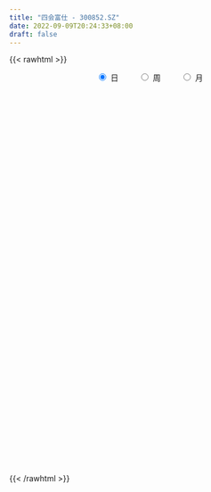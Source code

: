 ```yaml
---
title: "四会富仕 - 300852.SZ"
date: 2022-09-09T20:24:33+08:00
draft: false
---
```

{{< rawhtml >}}
    <div style="text-align: center">
        <label style="padding: 1rem;"><input style="margin-right: .5rem" type="radio" name="period" value="D" checked onclick="period_change(this)">日</label>
        <label style="padding: 1rem;"><input style="margin-right: .5rem" type="radio" name="period" value="W" onclick="period_change(this)">周</label>
        <label style="padding: 1rem;"><input style="margin-right: .5rem" type="radio" name="period" value="M" onclick="period_change(this)">月</label>
    </div>
    <div id="chart" style="height: 700px;"></div> 
    <script type="text/javascript">
        const D_v = [23196.75,21307.33,30309.33,31272.7,27308.11,18027.37,19716.54,17174.54,19604.07,13293.07,11268.82,14116.61,14416.35,18389.23,11639.07,10099.73,8887.35,11268.88,18676.49,19466.34,11861.04,9496.49,8985.0,8361.0,12758.0,15278.0,15364.0,9368.0,7122.0,11209.1,14531.7,11488.05,14005.1,15232.0,9912.0,20208.0,29357.66,18489.45,10602.7,11892.96,10563.0,10026.0,9499.7,8862.19,11853.04,9545.0,11610.0,12053.68,16930.1,43625.36,38346.34,25016.0,31789.1,18377.05,16859.19,15357.0,21530.06,13580.0,9350.04,7605.0,10079.0,40830.06,27468.62,14517.06,13416.21,10919.7,10352.0,11720.7,18619.55,18922.36,14679.0,7578.0,8894.7,5458.7,6398.7,9385.17,7380.0,5816.17,6309.61,5619.0,6603.0,8741.0,6913.0,7937.0,4855.0,8158.0,6834.0,5092.0,5027.0,7155.0,6906.0,6911.0,11581.0,6305.0,4906.0,4521.31,8983.62,8630.14,9395.37,6272.0,7156.31,6767.0,4965.0,6498.0,6280.0,4122.0,3132.0,4195.0,4072.0,4660.0,6011.0,6945.0,5817.0,4475.0,4277.0,3873.0,4813.0,4873.0,4208.0,5420.0,17631.97,11741.0,7806.0,4839.37,6490.0,5149.0,3118.0,5544.0,3406.0,5975.0,5336.0,3580.0,4956.0,4055.0,3182.0,4218.0,12694.53,9940.0,11345.97,7692.0,7602.0,7113.0,7796.0,7878.0,9255.0,8863.0,11869.0,13091.96,8931.18,6739.0,8448.85,10415.0,7266.0,5607.31,3616.0,3603.0,4222.0,6963.7,5087.0,4266.0,4577.0,6131.7,11179.0,8305.0,6324.0,8133.0,5497.9,14457.49,13246.17,10730.2,9559.57,6046.99,5992.2,9089.32,6611.12,6355.97,6239.52,6239.4,5469.6,8188.4,17701.32,11639.97,9550.2,11414.29,10629.6,7744.57,6947.78,9474.33,14099.46,9581.27,12526.8,8016.8,7716.0,7301.0,7499.5,6749.2,15510.49,20027.82,16187.12,10547.89,10579.13,39900.69,40925.95,23413.0,16955.4,14381.4,21689.4,18034.52,8801.92,7594.4,10799.76,9450.0,13800.2,10454.0,10166.4,19025.38,11201.96,21485.35,12913.56,11357.76,15947.4,17629.76,14369.2,22989.2,17815.0,100094.57,84507.73,95332.09,129466.63,108164.11,77604.13,63069.67,50331.0,75831.07,54441.89,50918.67,45174.4,33867.75,37354.8,32886.49,31616.89,23314.69,21381.04,29096.87,26281.89,25693.09,21343.6,18520.25,18992.25,24260.4,25489.6,16930.2,15190.8,17694.4,20620.62,15659.84,37320.4,41275.5,26914.02,17673.6,12925.0,14509.8,15925.6,11181.0,5907.41,13168.8,8358.6,10038.2,8434.0,9003.6,5529.8,8120.6,7849.2,6660.11,8386.8,6190.4,18066.8,23061.95,15673.75,16049.35,16981.49,10519.4,11382.4,15964.0,13084.2,11715.2,16061.2,38200.2,51163.41,27104.2,22506.8,36181.38,29602.19,20092.0,19443.0,20696.4,40672.41,67062.58,36572.0,27313.56,37076.2,20888.95,45884.61,34293.0,46129.2,54581.67,37405.0,28404.07,33060.8,18898.6,24268.75,24385.0,25930.8,20547.6,13776.0,13978.6,13080.06,10593.66,10362.86,12929.2,13510.26,12086.41,10345.2,11528.59,20957.2,21889.52,25538.6,18105.58,13920.39,14038.8,19335.4,12155.09,12384.4,28623.0,13211.0,15603.8,13230.4,8533.2,8356.4,8297.19,10502.4,20778.46,13988.8,9535.8,42925.61,16754.92,8978.9,12424.96,11242.8,10654.21,9199.4,13568.4,12375.6,15300.96,13475.8,13967.0,9361.0,20220.2,10137.6,11291.39,8958.2,8450.2,8236.6,12897.0,14513.26,8861.0,7210.2,8812.0,8424.6,8280.3,7378.4,8882.2,8771.6,9347.62,10957.46,7617.6,10525.0,11096.4,11529.4,11318.6,6240.2,6507.6,6189.0,8711.2,9230.0,12283.8,8509.0,9682.4,9443.26,5944.2,10126.32,7181.66,5917.4,8297.1,9108.08,7326.19,5004.0,4135.0,4373.27,7528.11,7685.2,22782.43,21340.67,9361.78,14021.2,8962.4,9769.18,7039.2,8193.4,10990.2,5329.03,5246.0,7786.4,12914.0,6064.2,6357.2,31733.31,17574.4,12123.8,8748.2,8389.0,9820.0,17146.0,8931.2,8301.4,10662.6,21027.33,15546.73,9415.8,15095.7,13578.73,13300.8,9584.8,8647.88,8052.6,9449.0,12300.0,10397.37,11498.03,11180.22,8781.93,25652.17,18600.8,48728.5,32347.51,30508.8,25384.03,21887.4,14449.91,9653.2,12099.77,12715.05,10333.4,10065.05,22417.47,11598.8,12155.9,10779.97,12262.5,8026.8,8042.11,12285.6,8333.31,19945.2,11654.6,7319.8,7496.86,13166.8,30313.4,20779.54,60342.89,61719.94,46008.41,30539.63,25094.42,21324.6,21137.2,21129.8,23379.4,47605.6,27337.2,22627.42,15292.85,20252.41,18902.61,10206.61,10152.2,19586.0,15459.4,8486.2,7125.4,9505.2,11670.2,6860.0,6291.6,5300.8,6982.86,9381.02,8541.08,7261.92]
const D_histogram = [0.0,-0.1142336182,-0.0398236768,0.2083648948,-0.047258679,-0.2375642792,-0.4523552679,-0.587239553,-1.0267530767,-1.1780785126,-1.3430101304,-1.4632813782,-1.7724731462,-2.3661760462,-2.8023842878,-2.627524256,-2.3210869736,-1.9135972163,-1.2070515879,-0.6326156651,-0.2130505791,0.0024200877,0.242678878,0.4961755099,0.8303417905,0.5172784121,0.5183233485,0.7245817997,0.8587381209,1.0433732585,1.3694823405,1.3990110088,1.5410461519,1.5582070527,1.3930925701,1.5672118428,1.0637637709,0.5373972309,0.0753644903,-0.3082564363,-0.3768579064,-0.3265191091,-0.2769158098,-0.3892868057,-0.5581116168,-0.5364947572,-0.2409844127,0.1072323815,0.5612453125,1.3468602831,2.1371580031,2.1489115648,2.3359839024,2.4557149654,2.2660935954,2.0220067641,1.3428976844,0.7804051126,0.41507827,0.1098494665,-0.1489807643,0.5362840101,0.591050215,0.4027673498,0.0538673774,-0.2160784582,-0.3561616834,-0.3454294243,-0.25526048,-0.7238004516,-1.2055249976,-1.3956496995,-1.67639896,-1.7726880988,-1.8750994673,-1.5473183622,-1.3585884635,-1.2357304303,-1.1092821232,-0.941926018,-0.6974818672,-0.8116144025,-0.7967712705,-0.9451106166,-0.9503121072,-1.1339458333,-1.040682336,-0.8695559137,-0.6017321637,-0.2515071577,0.0566362014,0.0291980531,-0.3820646768,-0.6164400049,-0.6662657991,-0.6735083889,-0.8921003367,-0.7740116198,-0.3842302442,-0.0996232512,0.1464896274,0.3552396174,0.4918043454,0.5467651072,0.3313852346,0.2136433732,0.1768242981,0.0454725294,-0.0598527381,0.0718581692,-0.0065648515,-0.2649002048,-0.4597581293,-0.6967407641,-0.7157335506,-0.5795131724,-0.2918396553,0.0112525787,0.3157528426,0.4959635323,1.1473754932,1.4089766255,1.3952870899,1.2818930269,1.3738720131,1.3690035916,1.2986535358,1.0648207412,0.9725619188,0.9371970757,0.7700078192,0.5437955003,0.3965068182,0.0980959322,-0.1156044162,-0.0337238866,0.4666072714,0.7756215037,1.0992793751,1.183538022,1.1904034528,1.2082285581,1.2164712235,1.2282666559,1.2765235112,0.9899210164,0.5234338836,0.3554709552,0.2479566483,0.1725522975,0.1763547519,0.1538963748,-0.0711809934,-0.3934259106,-0.6592287012,-0.6751072121,-0.7655395922,-0.6530701597,-0.4886707633,-0.3866571794,-0.4105370513,-0.3196839914,-0.0620352169,0.1087416145,0.1284383476,-0.1176392559,-0.2950456765,-2.9657627097,-4.6465496324,-5.4154381409,-5.6807324893,-5.4771700935,-4.9798394021,-4.4018078224,-3.7053948734,-3.0413402752,-2.3412069577,-1.7181111594,-1.1343963526,-0.5740224388,0.0693752398,0.5177735189,0.8709563705,1.1745930011,1.3105180731,1.4403406418,1.5613553516,1.5712205345,1.6470817524,1.6442581154,1.7238102058,1.7230883743,1.6700775063,1.6234704842,1.5183553109,1.3633017949,1.3249203809,1.3797188649,1.3548008541,1.3234470083,1.2547776907,1.4474482293,1.6048129898,1.5252015873,1.3813563748,1.1633522695,1.1367488403,0.9085506896,0.7183273728,0.6010838582,0.412467039,0.3527118973,0.3211701293,0.2208032178,0.1796972095,0.2942663906,0.2923257588,0.4146292527,0.4472678463,0.4471410767,0.4663084376,0.4961395664,0.4284898533,0.3597466292,0.1252612558,0.5232290134,0.5054887908,1.0802108854,1.3791228791,2.10219014,2.0496675693,1.9041333697,1.4119437976,1.3536646275,1.1608033875,0.966357956,0.5721409786,0.2143859372,-0.2400961415,-0.5483144055,-0.9529431913,-1.2325200985,-1.3639213805,-1.3158709295,-1.1842194823,-1.1447697213,-1.153634578,-1.1750099613,-1.1104451761,-0.9973356582,-1.0757119107,-1.0314220006,-1.0372153981,-0.9574987011,-0.7700229371,-0.6558193695,-0.3476117375,-0.0659113331,0.0607516115,0.0458093121,0.0512805088,-0.0731705885,-0.2506657545,-0.3883525199,-0.4502274146,-0.3448051825,-0.3243361042,-0.3721258749,-0.3923370538,-0.4673372769,-0.4344734424,-0.2926153718,-0.1147383959,0.0351699575,0.1481223376,0.2067637896,0.3286507746,0.4587895433,0.5862326067,0.6554677111,0.6933066586,0.6230258441,0.6129626896,0.6302006094,0.4962843929,0.389664817,0.3859037291,0.5735652863,0.6728654674,0.6385675903,0.5878841122,0.5805779461,0.6090922351,0.5289015765,0.4767488051,0.3634067092,0.4101931542,0.6962709207,0.7054006619,0.699678912,0.3993651652,0.2004646419,0.299097757,0.339050738,0.3297843318,0.3768324817,0.2758864732,0.2546840047,0.3005868268,0.2348488585,0.0605659489,-0.0821315883,-0.408600858,-0.7230811417,-0.8849161859,-0.8952650465,-0.8368002562,-0.8442138384,-0.8344463976,-0.8508109762,-0.8226834954,-0.845402584,-0.8222068348,-0.7063950514,-0.4904074653,-0.2033291927,0.0326732229,0.132956916,0.1445292005,0.0536141253,0.1290202093,0.1346712135,0.0334565964,-0.253954183,-0.4139565123,-0.6015569411,-0.614645941,-0.5800851724,-0.5129571701,-0.5094530939,-0.4350834231,-0.1871009443,-0.0502819386,0.0563911745,-0.2163772922,-0.3637358045,-0.4226596294,-0.5912189036,-0.6147335427,-0.6863784498,-0.6718276017,-0.6343913045,-0.577383828,-0.4593660125,-0.4097178848,-0.4365001918,-0.4264639832,-0.22761701,-0.100298021,0.0338170149,0.1759330765,0.285856955,0.318773525,0.4247775836,0.4207330686,0.4516262929,0.4526293925,0.4306228398,0.3547994746,0.2490490768,0.1754656902,0.0629600932,-0.0873322596,-0.2117495163,-0.2472117919,-0.2187527824,-0.2533306982,-0.3473650965,-0.3102094696,-0.1824945562,-0.0553520522,0.0776563478,0.1842175041,0.2771305326,0.257069509,0.2055930317,0.1794136853,0.0934723385,0.1556076378,0.1684582834,0.1589333098,0.1540279278,0.1046990325,0.0573152071,-0.0311685454,-0.03668064,-0.1321285414,-0.1248412101,-0.1151620346,-0.0091402993,-0.003346839,-0.1487389705,-0.3209419959,-0.4555185467,-0.6541451038,-0.8088997425,-0.7743141328,-0.7174666122,-0.5554749341,-0.3890517808,-0.2525774028,-0.1223075751,0.0409191761,0.1950929804,0.3050715689,0.3802506966,0.5392150725,0.6173259955,0.6481922991,0.6744309385,0.6623094019,0.658455529,0.5397840861,0.4568843293,0.3984336295,0.3651212162,0.4186785306,0.4571900977,0.4627887607,0.5140566964,0.5741356423,0.5440198907,0.4755795819,0.3364823941,0.2687518414,0.26592129,0.2063082468,0.160984905,0.1515159675,0.1672236243,0.1713416827,0.2479994639,0.1887650409,0.3973899239,0.4538223212,0.5512696449,0.6214726307,0.5003859657,0.3986268297,0.2814988135,0.1966124007,0.0906256255,0.0271789542,-0.0637762685,-0.0451681985,-0.1049029475,-0.256957863,-0.2783548296,-0.210358244,-0.2132228239,-0.1520138137,-0.0700995184,-0.0335868775,0.0594234072,0.0826403974,0.0268835138,-0.0180751715,0.032924273,0.1451489579,0.2040189405,0.448619814,0.6151843457,0.5357177377,0.5366464593,0.4737363399,0.3768604431,0.3005673302,0.2207059889,0.2137673645,0.2626226277,0.2820238178,0.1670703153,0.0558759464,-0.0140754453,-0.210830766,-0.3320416475,-0.3790083975,-0.5707583274,-0.7423472721,-0.831262339,-0.8388289722,-0.79437582,-0.8493018262,-0.8257700969,-0.7466704643,-0.6817735615,-0.6014615154,-0.4760361956,-0.4171694988,-0.3996028268]
const D_fast = [0.0,-0.1427920228,-0.0783380005,0.2219417947,-0.0454964488,-0.2951931188,-0.6230729245,-0.9047670979,-1.6009688907,-2.0468139547,-2.5474981051,-3.0335896975,-3.785899752,-4.9711466636,-6.1079509771,-6.5899720093,-6.8638064703,-6.934716017,-6.5299332857,-6.1136512792,-5.7473488379,-5.5312731492,-5.2303446393,-4.85280413,-4.3110524018,-4.4947961772,-4.3641704037,-3.9767665025,-3.6279256511,-3.1824471989,-2.5139675317,-2.1346861113,-1.6073894301,-1.2006767662,-1.0175181063,-0.4515958729,-0.6891030021,-1.0811202343,-1.5243118523,-1.9849968881,-2.1478128347,-2.1791038148,-2.1987294679,-2.4084221652,-2.7167748805,-2.8292817101,-2.5940174688,-2.2189925793,-1.6246683202,-0.5023382788,0.822248942,1.3712303949,2.1422987081,2.8759585124,3.2528605413,3.5142754011,3.1708907425,2.8034994488,2.5419421737,2.2641757368,1.9681003149,2.7874360918,2.9899648505,2.9023738227,2.5669406947,2.2429752446,2.0138515985,1.9382265015,1.9645803258,1.3150902413,0.531984446,-0.0070526809,-0.7069016813,-1.2463628448,-1.8175490801,-1.8765975656,-2.0275147827,-2.2135893571,-2.3644615808,-2.4325869802,-2.3625132962,-2.6795494321,-2.8638991178,-3.248516118,-3.4912956353,-3.9584158197,-4.1253229064,-4.1715854626,-4.0541947535,-3.7668465369,-3.4445441275,-3.4646827625,-3.9714616616,-4.359946991,-4.5763392349,-4.7519589219,-5.1935759539,-5.2689901419,-4.9752663274,-4.7155651472,-4.4328298618,-4.1352699674,-3.8757541531,-3.6841021145,-3.8166356784,-3.8809666965,-3.8735796971,-3.9935633334,-4.1138517855,-3.9641763358,-4.0442405694,-4.3688009739,-4.6785984307,-5.0897662566,-5.2876924307,-5.2963503456,-5.0816367423,-4.7757313637,-4.3922928891,-4.0880913163,-3.1498354822,-2.5359901935,-2.2008579566,-1.9937787629,-1.5583317734,-1.220949297,-0.9666359689,-0.9342635782,-0.7833819208,-0.584447495,-0.5591347967,-0.6493982406,-0.6975602181,-0.9714471211,-1.2140485736,-1.1405990156,-0.5236160398,-0.0206964315,0.5777812836,0.9579244361,1.2623907301,1.5822729749,1.8946334462,2.2134955425,2.5808832757,2.5417610349,2.206132373,2.1270371835,2.0815120386,2.0492457622,2.0971369046,2.1131526211,1.8702800046,1.4496786097,1.0190686439,0.83441333,0.5525960518,0.5017979443,0.54402965,0.549378939,0.4228648043,0.4337968663,0.6759368366,0.8738990716,0.9257053916,0.6502179741,0.3990501344,-3.0131075762,-5.8555319071,-7.9782799508,-9.6637574215,-10.8294875491,-11.5771167083,-12.0995370842,-12.3294728535,-12.425753324,-12.310921746,-12.1173537376,-11.8172380189,-11.4003697148,-10.7396282263,-10.1617865675,-9.5908646232,-8.9935797424,-8.530025152,-8.0401174229,-7.5287638752,-7.1260935587,-6.6384619026,-6.2302210108,-5.719716369,-5.2896661069,-4.9251575984,-4.5658969994,-4.2914233449,-4.1056514123,-3.812802731,-3.4130745308,-3.099292328,-2.7997844218,-2.5547593167,-2.0002267207,-1.4416587129,-1.1399697185,-0.9384758373,-0.8656418752,-0.6080580943,-0.6091185726,-0.6197600463,-0.5867325963,-0.6722326558,-0.6438098231,-0.5950590588,-0.6402251659,-0.6364068718,-0.448271093,-0.3771302852,-0.1511694781,-0.0067139229,0.1049445767,0.240689047,0.3945550674,0.4340278176,0.4552212508,0.2520511913,0.7808262024,0.8894581774,1.7342329934,2.3779257068,3.6265405028,4.0864348244,4.4169339672,4.2777303445,4.5578673312,4.6552069382,4.7023509956,4.4511692629,4.1470107058,3.6325045917,3.1872077264,2.5443431427,1.9566362109,1.4842545838,1.2033373023,1.038933879,0.7921912096,0.4949177085,0.1797898348,-0.033256674,-0.1694810707,-0.5167853009,-0.7303508909,-0.9954481379,-1.1551061162,-1.1601360864,-1.2098873613,-0.9885826637,-0.7233600925,-0.581509245,-0.5849992165,-0.5667078925,-0.709451637,-0.9496132415,-1.1843881369,-1.3588198853,-1.3395989488,-1.4002138965,-1.5410351359,-1.6593305784,-1.8511651207,-1.9269196468,-1.8582154191,-1.7090230423,-1.5503221995,-1.4003392349,-1.2900068355,-1.085957157,-0.8411210024,-0.5671197873,-0.3340177551,-0.1228521429,-0.0373764964,0.1058010214,0.2805890936,0.2707439753,0.2615406037,0.3542554481,0.6853083268,0.9528248747,1.0781688952,1.1744564452,1.3122947657,1.4930821134,1.5451168489,1.6121512788,1.5896608602,1.7389955938,2.1991410905,2.3846209971,2.5538189753,2.3533465197,2.2045621568,2.3779697112,2.5026853768,2.5758650535,2.7171213238,2.6851469336,2.7276154662,2.848664995,2.8416392413,2.682497819,2.5192673848,2.0906479006,1.5953973314,1.2123332408,0.9781681185,0.8274328448,0.608965803,0.4101216443,0.1810543218,0.0035109286,-0.2305588059,-0.4129147654,-0.4737017448,-0.3803160251,-0.1440700507,0.1001006706,0.2336235927,0.2813281774,0.2038166335,0.3114777699,0.3507965774,0.2579461094,-0.0929532157,-0.3564446731,-0.6944343372,-0.8611848223,-0.9716453468,-1.0327566371,-1.1566158344,-1.1910170193,-0.9898097766,-0.8655612556,-0.7447903488,-1.0716531386,-1.309945602,-1.4745343342,-1.7908983343,-1.9680963591,-2.2113358787,-2.364741931,-2.48590346,-2.5732419404,-2.570065628,-2.6228469716,-2.7587543265,-2.8553341137,-2.713391393,-2.6111469093,-2.4685776197,-2.2824782889,-2.1010901717,-1.9884802204,-1.776281766,-1.6751430138,-1.5313432163,-1.4171827685,-1.3315336112,-1.3186571078,-1.3621452364,-1.3918622005,-1.4886277741,-1.6607531919,-1.8381078276,-1.9353730512,-1.9616022373,-2.0595128276,-2.2403885001,-2.2807852406,-2.1986939662,-2.0853894752,-1.9329669883,-1.7803514559,-1.6181557943,-1.5739494407,-1.5740276601,-1.5553535851,-1.6179268473,-1.5168896385,-1.4619244221,-1.4317160683,-1.3981144683,-1.4212686054,-1.4543236291,-1.5505995179,-1.5652817725,-1.6937618093,-1.7176847805,-1.7367961137,-1.6330594532,-1.6281027027,-1.8106795767,-2.0631181011,-2.3115742885,-2.6737371216,-3.0307166959,-3.1897096195,-3.312228752,-3.2891058073,-3.2199455993,-3.1466155719,-3.046922638,-2.8734660927,-2.6705190434,-2.4842725627,-2.3140307608,-2.0202626168,-1.7878201949,-1.5949058166,-1.4000594425,-1.2466036287,-1.0858436192,-1.0695690407,-1.0382477152,-0.9970900075,-0.9391221168,-0.7808951698,-0.6280860783,-0.5067902251,-0.3270081153,-0.1233952588,-0.0175060377,0.032948549,-0.0220280403,-0.0225706326,0.0410791384,0.0330431569,0.0279660414,0.0563760958,0.1138896586,0.1608431376,0.2995007849,0.2874576221,0.595429986,0.7653179637,1.0005826987,1.226153842,1.2301636684,1.2280612399,1.1813079271,1.1455746144,1.0622442457,1.0055923129,0.898693023,0.9060090435,0.8200485576,0.6037541763,0.5127685023,0.5281755269,0.472005241,0.4952107978,0.5596002135,0.5877161351,0.6955822715,0.7394593611,0.6904233559,0.6409458777,0.7001763905,0.8486883149,0.9585630327,1.3153188596,1.6356794778,1.6901423042,1.8252326405,1.8807566062,1.8780958202,1.8769445398,1.8522596957,1.8987629125,2.0132738326,2.1031809771,2.0299950535,1.9327696711,1.8592994181,1.6098364059,1.4056151126,1.2638962632,0.9294567515,0.5722809887,0.275550337,0.0582764609,-0.095864342,-0.3631158047,-0.5460265997,-0.6535945832,-0.7591410707,-0.8291944035,-0.8227781325,-0.8682038105,-0.9505378452]
const D_slow = [0.0,-0.0285584046,-0.0385143237,0.0135769,0.0017622302,-0.0576288396,-0.1707176566,-0.3175275448,-0.574215814,-0.8687354422,-1.2044879747,-1.5703083193,-2.0134266058,-2.6049706174,-3.3055666893,-3.9624477533,-4.5427194967,-5.0211188008,-5.3228816978,-5.481035614,-5.5342982588,-5.5336932369,-5.4730235174,-5.3489796399,-5.1413941923,-5.0120745893,-4.8824937521,-4.7013483022,-4.486663772,-4.2258204574,-3.8834498722,-3.53369712,-3.1484355821,-2.7588838189,-2.4106106764,-2.0188077157,-1.752866773,-1.6185174652,-1.5996763426,-1.6767404517,-1.7709549283,-1.8525847056,-1.9218136581,-2.0191353595,-2.1586632637,-2.292786953,-2.3530330562,-2.3262249608,-2.1859136327,-1.8491985619,-1.3149090611,-0.7776811699,-0.1936851943,0.420243547,0.9867669459,1.4922686369,1.827993058,2.0230943362,2.1268639037,2.1543262703,2.1170810792,2.2511520817,2.3989146355,2.4996064729,2.5130733173,2.4590537027,2.3700132819,2.2836559258,2.2198408058,2.0388906929,1.7375094435,1.3885970186,0.9694972787,0.526325254,0.0575503871,-0.3292792034,-0.6689263193,-0.9778589268,-1.2551794576,-1.4906609621,-1.6650314289,-1.8679350296,-2.0671278472,-2.3034055014,-2.5409835282,-2.8244699865,-3.0846405705,-3.3020295489,-3.4524625898,-3.5153393792,-3.5011803289,-3.4938808156,-3.5893969848,-3.743506986,-3.9100734358,-4.078450533,-4.3014756172,-4.4949785221,-4.5910360832,-4.615941896,-4.5793194892,-4.4905095848,-4.3675584985,-4.2308672217,-4.148020913,-4.0946100697,-4.0504039952,-4.0390358628,-4.0539990474,-4.0360345051,-4.0376757179,-4.1039007691,-4.2188403014,-4.3930254925,-4.5719588801,-4.7168371732,-4.789797087,-4.7869839424,-4.7080457317,-4.5840548486,-4.2972109753,-3.944966819,-3.5961450465,-3.2756717898,-2.9322037865,-2.5899528886,-2.2652895047,-1.9990843194,-1.7559438397,-1.5216445707,-1.3291426159,-1.1931937409,-1.0940670363,-1.0695430533,-1.0984441573,-1.106875129,-0.9902233111,-0.7963179352,-0.5214980914,-0.2256135859,0.0719872773,0.3740444168,0.6781622227,0.9852288867,1.3043597645,1.5518400185,1.6826984894,1.7715662282,1.8335553903,1.8766934647,1.9207821527,1.9592562464,1.941460998,1.8431045204,1.6782973451,1.509520542,1.318135644,1.1548681041,1.0327004132,0.9360361184,0.8334018556,0.7534808577,0.7379720535,0.7651574571,0.797267044,0.76785723,0.6940958109,-0.0473448665,-1.2089822746,-2.5628418099,-3.9830249322,-5.3523174556,-6.5972773061,-7.6977292617,-8.6240779801,-9.3844130489,-9.9697147883,-10.3992425782,-10.6828416663,-10.826347276,-10.8090034661,-10.6795600863,-10.4618209937,-10.1681727434,-9.8405432252,-9.4804580647,-9.0901192268,-8.6973140932,-8.2855436551,-7.8744791262,-7.4435265748,-7.0127544812,-6.5952351046,-6.1893674836,-5.8097786558,-5.4689532071,-5.1377231119,-4.7927933957,-4.4540931821,-4.1232314301,-3.8095370074,-3.4476749501,-3.0464717026,-2.6651713058,-2.3198322121,-2.0289941447,-1.7448069346,-1.5176692622,-1.338087419,-1.1878164545,-1.0846996948,-0.9965217204,-0.9162291881,-0.8610283837,-0.8161040813,-0.7425374836,-0.6694560439,-0.5657987308,-0.4539817692,-0.3421965,-0.2256193906,-0.101584499,0.0055379643,0.0954746216,0.1267899356,0.2575971889,0.3839693866,0.654022108,0.9988028277,1.5243503628,2.0367672551,2.5128005975,2.8657865469,3.2042027038,3.4944035506,3.7359930396,3.8790282843,3.9326247686,3.8726007332,3.7355221319,3.497286334,3.1891563094,2.8481759643,2.5192082319,2.2231533613,1.936960931,1.6485522865,1.3547997961,1.0771885021,0.8278545875,0.5589266099,0.3010711097,0.0417672602,-0.1976074151,-0.3901131494,-0.5540679918,-0.6409709261,-0.6574487594,-0.6422608565,-0.6308085285,-0.6179884013,-0.6362810484,-0.6989474871,-0.796035617,-0.9085924707,-0.9947937663,-1.0758777924,-1.1689092611,-1.2669935245,-1.3838278438,-1.4924462044,-1.5656000473,-1.5942846463,-1.585492157,-1.5484615726,-1.4967706251,-1.4146079315,-1.2999105457,-1.153352394,-0.9894854662,-0.8161588016,-0.6604023406,-0.5071616682,-0.3496115158,-0.2255404176,-0.1281242133,-0.0316482811,0.1117430405,0.2799594074,0.4396013049,0.586572333,0.7317168195,0.8839898783,1.0162152724,1.1354024737,1.226254151,1.3288024396,1.5028701697,1.6792203352,1.8541400632,1.9539813545,2.004097515,2.0788719542,2.1636346387,2.2460807217,2.3402888421,2.4092604604,2.4729314616,2.5480781683,2.6067903829,2.6219318701,2.601398973,2.4992487585,2.3184784731,2.0972494266,1.873433165,1.664233101,1.4531796414,1.244568042,1.0318652979,0.8261944241,0.6148437781,0.4092920694,0.2326933065,0.1100914402,0.059259142,0.0674274477,0.1006666767,0.1367989769,0.1502025082,0.1824575605,0.2161253639,0.224489513,0.1610009673,0.0575118392,-0.0928773961,-0.2465388813,-0.3915601744,-0.519799467,-0.6471627404,-0.7559335962,-0.8027088323,-0.815279317,-0.8011815233,-0.8552758464,-0.9462097975,-1.0518747048,-1.1996794307,-1.3533628164,-1.5249574289,-1.6929143293,-1.8515121554,-1.9958581124,-2.1106996155,-2.2131290867,-2.3222541347,-2.4288701305,-2.485774383,-2.5108488882,-2.5023946345,-2.4584113654,-2.3869471267,-2.3072537454,-2.2010593495,-2.0958760824,-1.9829695091,-1.869812161,-1.7621564511,-1.6734565824,-1.6111943132,-1.5673278906,-1.5515878673,-1.5734209322,-1.6263583113,-1.6881612593,-1.7428494549,-1.8061821294,-1.8930234036,-1.970575771,-2.01619941,-2.0300374231,-2.0106233361,-1.9645689601,-1.8952863269,-1.8310189497,-1.7796206918,-1.7347672704,-1.7113991858,-1.6724972764,-1.6303827055,-1.5906493781,-1.5521423961,-1.525967638,-1.5116388362,-1.5194309725,-1.5286011325,-1.5616332679,-1.5928435704,-1.6216340791,-1.6239191539,-1.6247558636,-1.6619406063,-1.7421761052,-1.8560557419,-2.0195920178,-2.2218169534,-2.4153954867,-2.5947621397,-2.7336308732,-2.8308938184,-2.8940381691,-2.9246150629,-2.9143852689,-2.8656120238,-2.7893441316,-2.6942814574,-2.5594776893,-2.4051461904,-2.2430981156,-2.074490381,-1.9089130305,-1.7442991483,-1.6093531268,-1.4951320444,-1.3955236371,-1.304243333,-1.1995737004,-1.085276176,-0.9695789858,-0.8410648117,-0.6975309011,-0.5615259284,-0.442631033,-0.3585104344,-0.2913224741,-0.2248421516,-0.1732650899,-0.1330188636,-0.0951398717,-0.0533339657,-0.010498545,0.051501321,0.0986925812,0.1980400622,0.3114956425,0.4493130537,0.6046812114,0.7297777028,0.8294344102,0.8998091136,0.9489622138,0.9716186201,0.9784133587,0.9624692916,0.9511772419,0.9249515051,0.8607120393,0.7911233319,0.7385337709,0.6852280649,0.6472246115,0.6296997319,0.6213030126,0.6361588644,0.6568189637,0.6635398421,0.6590210493,0.6672521175,0.703539357,0.7545440921,0.8666990456,1.020495132,1.1544245665,1.2885861813,1.4070202663,1.501235377,1.5763772096,1.6315537068,1.6849955479,1.7506512049,1.8211571593,1.8629247381,1.8768937247,1.8733748634,1.8206671719,1.73765676,1.6429046607,1.5002150788,1.3146282608,1.106812676,0.897105433,0.698511478,0.4861860215,0.2797434972,0.0930758812,-0.0773675092,-0.2277328881,-0.346741937,-0.4510343117,-0.5509350184]
const D_data = [['2020-08-21', 111.94, 120.26, 111.55, 121.72],['2020-08-24', 118.01, 118.47, 106.0, 119.99],['2020-08-25', 118.57, 120.66, 115.58, 126.45],['2020-08-26', 120.32, 123.78, 118.0, 126.2],['2020-08-27', 121.0, 117.51, 111.0, 122.31],['2020-08-28', 116.02, 117.0, 113.4, 118.43],['2020-08-31', 117.5, 115.3, 115.2, 122.0],['2020-09-01', 114.02, 114.9, 111.3, 115.68],['2020-09-02', 114.44, 108.81, 108.78, 114.49],['2020-09-03', 110.0, 109.83, 109.1, 113.5],['2020-09-04', 106.1, 107.64, 105.0, 109.0],['2020-09-07', 107.2, 106.1, 103.02, 108.98],['2020-09-08', 106.22, 101.01, 101.0, 107.0],['2020-09-09', 98.92, 93.0, 92.0, 99.85],['2020-09-10', 93.56, 89.68, 89.2, 94.35],['2020-09-11', 90.12, 93.93, 88.19, 95.55],['2020-09-14', 94.17, 94.29, 92.52, 95.87],['2020-09-15', 94.18, 95.11, 91.28, 97.43],['2020-09-16', 97.38, 99.89, 97.38, 104.08],['2020-09-17', 97.99, 100.2, 96.2, 104.85],['2020-09-18', 99.0, 99.83, 97.88, 100.96],['2020-09-21', 99.2, 98.12, 97.21, 100.98],['2020-09-22', 96.58, 98.98, 96.58, 99.6],['2020-09-23', 98.8, 100.01, 98.5, 101.55],['2020-09-24', 99.02, 102.4, 99.02, 102.99],['2020-09-25', 101.9, 94.16, 94.0, 101.9],['2020-09-28', 93.79, 96.96, 93.08, 102.0],['2020-09-29', 97.51, 99.91, 96.3, 100.8],['2020-09-30', 99.5, 99.91, 98.53, 101.7],['2020-10-09', 101.61, 101.55, 100.7, 104.38],['2020-10-12', 101.96, 105.1, 101.24, 105.85],['2020-10-13', 104.95, 102.93, 101.88, 104.95],['2020-10-14', 102.93, 105.51, 102.93, 108.0],['2020-10-15', 105.0, 105.2, 102.57, 109.49],['2020-10-16', 104.2, 103.33, 101.5, 104.63],['2020-10-19', 104.35, 108.48, 103.36, 109.78],['2020-10-20', 100.01, 99.88, 94.2, 101.0],['2020-10-21', 99.0, 97.2, 96.51, 101.35],['2020-10-22', 95.91, 95.34, 93.86, 96.96],['2020-10-23', 95.36, 93.7, 92.99, 97.36],['2020-10-26', 94.01, 95.9, 94.01, 97.75],['2020-10-27', 95.02, 96.8, 94.18, 98.36],['2020-10-28', 96.2, 96.55, 94.16, 97.19],['2020-10-29', 94.49, 93.8, 93.51, 95.43],['2020-10-30', 94.56, 91.65, 91.47, 96.87],['2020-11-02', 90.51, 92.88, 89.77, 93.36],['2020-11-03', 92.92, 96.53, 92.62, 97.3],['2020-11-04', 97.0, 98.55, 96.0, 98.78],['2020-11-05', 102.01, 102.0, 97.79, 103.99],['2020-11-06', 103.88, 110.0, 103.87, 122.4],['2020-11-09', 112.15, 115.51, 106.54, 121.21],['2020-11-10', 112.5, 109.5, 107.88, 112.5],['2020-11-11', 110.39, 113.97, 109.68, 119.38],['2020-11-12', 114.9, 115.9, 111.0, 116.58],['2020-11-13', 115.54, 113.83, 110.11, 115.54],['2020-11-16', 114.97, 113.87, 113.52, 118.6],['2020-11-17', 112.98, 107.5, 104.4, 113.2],['2020-11-18', 106.8, 106.72, 106.5, 111.96],['2020-11-19', 105.6, 107.45, 105.18, 108.85],['2020-11-20', 108.87, 106.9, 105.21, 108.87],['2020-11-23', 106.98, 106.24, 104.89, 108.45],['2020-11-24', 110.25, 119.7, 109.89, 125.88],['2020-11-25', 116.05, 114.59, 113.28, 119.69],['2020-11-26', 114.0, 111.93, 111.26, 114.96],['2020-11-27', 112.96, 109.0, 108.45, 112.96],['2020-11-30', 110.98, 108.6, 108.0, 111.88],['2020-12-01', 107.0, 109.23, 106.5, 109.47],['2020-12-02', 109.64, 110.82, 108.01, 110.87],['2020-12-03', 111.0, 112.17, 110.0, 116.5],['2020-12-04', 109.0, 104.05, 104.0, 109.0],['2020-12-07', 104.05, 100.8, 99.51, 105.43],['2020-12-08', 100.6, 101.81, 99.8, 102.46],['2020-12-09', 101.2, 98.33, 98.29, 101.84],['2020-12-10', 98.51, 98.34, 97.5, 99.5],['2020-12-11', 97.89, 96.3, 95.5, 98.8],['2020-12-14', 96.51, 100.91, 95.95, 102.18],['2020-12-15', 101.01, 99.33, 98.8, 102.56],['2020-12-16', 99.5, 98.19, 96.7, 99.55],['2020-12-17', 98.3, 97.81, 95.01, 98.49],['2020-12-18', 98.1, 98.1, 97.51, 100.08],['2020-12-21', 98.1, 99.3, 96.32, 99.88],['2020-12-22', 98.49, 94.3, 94.3, 98.5],['2020-12-23', 94.34, 94.72, 93.33, 95.48],['2020-12-24', 94.83, 91.3, 90.72, 94.95],['2020-12-25', 90.15, 91.57, 90.08, 92.45],['2020-12-28', 91.57, 87.6, 87.0, 91.58],['2020-12-29', 87.98, 89.53, 87.01, 92.33],['2020-12-30', 88.62, 90.0, 88.5, 90.57],['2020-12-31', 90.03, 91.33, 90.03, 92.56],['2021-01-04', 91.65, 93.2, 90.15, 94.5],['2021-01-05', 92.32, 93.88, 92.0, 94.58],['2021-01-06', 93.1, 89.97, 89.87, 93.84],['2021-01-07', 89.31, 83.32, 83.18, 89.98],['2021-01-08', 83.0, 82.86, 80.22, 84.85],['2021-01-11', 83.15, 83.34, 81.78, 85.51],['2021-01-12', 83.34, 82.61, 82.3, 84.46],['2021-01-13', 83.14, 78.12, 78.01, 83.48],['2021-01-14', 77.55, 80.77, 75.33, 81.23],['2021-01-15', 80.39, 84.44, 79.81, 85.2],['2021-01-18', 83.65, 84.1, 83.38, 85.47],['2021-01-19', 83.11, 84.42, 83.11, 85.5],['2021-01-20', 84.96, 84.74, 84.06, 86.98],['2021-01-21', 84.74, 84.48, 83.5, 85.3],['2021-01-22', 83.79, 83.78, 81.5, 84.29],['2021-01-25', 83.1, 79.71, 79.68, 83.1],['2021-01-26', 79.41, 79.66, 78.78, 81.8],['2021-01-27', 79.5, 79.83, 78.22, 80.66],['2021-01-28', 79.02, 77.7, 77.7, 80.96],['2021-01-29', 78.24, 76.8, 75.0, 79.33],['2021-02-01', 75.9, 79.27, 75.9, 79.38],['2021-02-02', 79.3, 76.23, 76.1, 79.55],['2021-02-03', 76.23, 72.37, 72.27, 76.49],['2021-02-04', 71.3, 71.05, 69.28, 73.39],['2021-02-05', 71.06, 68.27, 68.27, 72.1],['2021-02-08', 68.54, 69.1, 67.87, 69.9],['2021-02-09', 69.0, 70.18, 68.84, 70.33],['2021-02-10', 70.2, 72.2, 69.8, 73.18],['2021-02-18', 72.5, 73.2, 72.5, 74.85],['2021-02-19', 73.48, 74.32, 72.6, 74.49],['2021-02-22', 74.05, 73.74, 73.46, 75.5],['2021-02-23', 75.54, 81.93, 75.54, 85.85],['2021-02-24', 81.27, 79.96, 79.1, 83.17],['2021-02-25', 79.1, 77.77, 77.69, 82.5],['2021-02-26', 77.0, 76.76, 75.97, 77.45],['2021-03-01', 78.01, 79.9, 78.01, 80.34],['2021-03-02', 79.98, 79.63, 78.7, 80.78],['2021-03-03', 79.91, 79.33, 78.2, 80.24],['2021-03-04', 78.62, 77.1, 76.79, 80.11],['2021-03-05', 76.11, 78.54, 76.11, 78.78],['2021-03-08', 78.15, 79.44, 78.15, 81.37],['2021-03-09', 79.35, 77.72, 75.61, 80.18],['2021-03-10', 78.78, 76.26, 76.1, 79.5],['2021-03-11', 75.6, 76.45, 73.64, 77.16],['2021-03-12', 76.39, 73.39, 73.38, 76.88],['2021-03-15', 73.0, 72.9, 71.9, 73.95],['2021-03-16', 73.08, 76.03, 72.82, 76.4],['2021-03-17', 77.18, 82.88, 76.33, 83.88],['2021-03-18', 82.09, 83.05, 82.09, 84.77],['2021-03-19', 82.27, 85.61, 82.27, 86.77],['2021-03-22', 84.93, 84.58, 84.18, 86.53],['2021-03-23', 84.65, 84.8, 83.91, 88.2],['2021-03-24', 83.96, 86.0, 83.5, 86.43],['2021-03-25', 85.6, 87.0, 84.29, 88.48],['2021-03-26', 86.5, 88.2, 85.71, 88.33],['2021-03-29', 88.2, 89.99, 87.2, 91.18],['2021-03-30', 90.0, 86.26, 85.94, 90.6],['2021-03-31', 88.0, 82.8, 82.71, 89.57],['2021-04-01', 85.98, 85.42, 83.01, 89.86],['2021-04-02', 87.1, 85.93, 84.7, 88.8],['2021-04-06', 86.88, 86.27, 85.55, 88.49],['2021-04-07', 85.93, 87.48, 83.38, 87.77],['2021-04-08', 86.8, 87.51, 86.58, 89.9],['2021-04-09', 86.6, 84.61, 84.53, 86.7],['2021-04-12', 84.25, 81.99, 81.38, 86.0],['2021-04-13', 81.12, 80.93, 80.4, 82.73],['2021-04-14', 81.11, 82.99, 80.8, 83.88],['2021-04-15', 82.09, 81.39, 80.51, 82.4],['2021-04-16', 81.5, 83.6, 81.17, 85.71],['2021-04-19', 83.03, 84.7, 83.03, 84.96],['2021-04-20', 84.75, 84.43, 84.31, 85.45],['2021-04-21', 83.89, 82.87, 81.84, 83.89],['2021-04-22', 83.29, 84.31, 82.12, 86.0],['2021-04-23', 84.61, 87.3, 83.52, 87.35],['2021-04-26', 87.09, 87.5, 86.3, 88.14],['2021-04-27', 86.41, 86.33, 85.6, 87.98],['2021-04-28', 87.0, 82.5, 82.21, 87.0],['2021-04-29', 82.5, 82.15, 80.92, 83.7],['2021-04-30', 45.0, 41.9, 41.8, 45.29],['2021-05-06', 42.16, 39.35, 39.34, 42.16],['2021-05-07', 39.43, 39.82, 39.0, 40.52],['2021-05-10', 39.32, 38.4, 38.01, 39.55],['2021-05-11', 38.29, 38.96, 38.25, 39.18],['2021-05-12', 39.05, 39.49, 38.29, 39.67],['2021-05-13', 39.8, 38.63, 38.57, 40.69],['2021-05-14', 38.56, 39.15, 38.25, 39.23],['2021-05-17', 39.13, 38.44, 38.21, 39.98],['2021-05-18', 38.7, 39.05, 38.3, 39.24],['2021-05-19', 39.45, 38.59, 38.48, 39.45],['2021-05-20', 38.58, 38.72, 38.58, 39.18],['2021-05-21', 38.77, 39.31, 38.74, 39.48],['2021-05-24', 39.24, 41.87, 38.86, 41.96],['2021-05-25', 41.4, 41.09, 40.8, 41.88],['2021-05-26', 40.71, 41.12, 40.4, 41.46],['2021-05-27', 40.95, 41.63, 40.95, 42.5],['2021-05-28', 41.5, 40.29, 40.15, 41.5],['2021-05-31', 40.06, 40.66, 40.06, 41.17],['2021-06-01', 40.41, 41.11, 40.0, 41.49],['2021-06-02', 41.1, 40.06, 39.83, 41.59],['2021-06-03', 40.5, 41.2, 40.18, 42.28],['2021-06-04', 41.01, 40.58, 40.28, 41.6],['2021-06-07', 40.77, 42.08, 40.77, 42.62],['2021-06-08', 42.25, 41.64, 41.2, 42.25],['2021-06-09', 41.41, 41.23, 40.78, 42.18],['2021-06-10', 41.03, 41.45, 40.82, 41.66],['2021-06-11', 41.44, 40.71, 40.65, 41.77],['2021-06-15', 40.25, 39.73, 39.58, 40.7],['2021-06-16', 39.99, 40.99, 39.99, 42.57],['2021-06-17', 40.36, 42.58, 40.36, 42.86],['2021-06-18', 42.59, 42.1, 41.61, 43.18],['2021-06-21', 42.12, 42.33, 41.56, 42.87],['2021-06-22', 42.42, 42.06, 41.29, 42.6],['2021-06-23', 41.85, 46.24, 41.85, 47.11],['2021-06-24', 46.55, 47.51, 46.08, 50.2],['2021-06-25', 46.5, 45.6, 45.3, 47.2],['2021-06-28', 45.36, 45.0, 44.23, 46.58],['2021-06-29', 45.1, 43.8, 43.62, 45.19],['2021-06-30', 44.18, 46.19, 43.75, 46.59],['2021-07-01', 46.3, 43.56, 43.5, 46.36],['2021-07-02', 43.1, 43.35, 42.95, 44.26],['2021-07-05', 43.88, 43.78, 43.12, 44.11],['2021-07-06', 43.7, 42.3, 41.85, 43.71],['2021-07-07', 42.04, 43.4, 42.04, 43.69],['2021-07-08', 43.0, 43.64, 42.53, 44.44],['2021-07-09', 43.11, 42.51, 42.31, 43.8],['2021-07-12', 42.61, 42.91, 41.93, 43.36],['2021-07-13', 43.01, 45.14, 42.68, 46.38],['2021-07-14', 45.13, 44.12, 43.69, 45.13],['2021-07-15', 43.81, 46.2, 43.61, 46.5],['2021-07-16', 45.97, 45.77, 45.09, 46.64],['2021-07-19', 45.18, 45.75, 44.1, 45.79],['2021-07-20', 45.15, 46.37, 45.01, 47.4],['2021-07-21', 46.1, 47.0, 45.18, 47.0],['2021-07-22', 47.3, 46.04, 45.66, 47.3],['2021-07-23', 46.6, 45.98, 45.66, 47.88],['2021-07-26', 45.13, 43.29, 42.8, 45.33],['2021-07-27', 44.03, 51.95, 43.35, 51.95],['2021-07-28', 51.51, 48.23, 45.02, 51.51],['2021-07-29', 49.68, 57.88, 49.68, 57.88],['2021-07-30', 57.52, 57.9, 57.0, 65.88],['2021-08-02', 56.01, 67.57, 56.01, 69.48],['2021-08-03', 64.72, 61.59, 60.22, 65.49],['2021-08-04', 60.94, 61.8, 58.22, 63.44],['2021-08-05', 60.6, 57.44, 57.0, 60.88],['2021-08-06', 57.6, 62.93, 56.81, 65.93],['2021-08-09', 62.89, 62.05, 60.5, 67.02],['2021-08-10', 61.54, 62.35, 59.22, 63.66],['2021-08-11', 61.86, 59.41, 57.92, 61.86],['2021-08-12', 58.5, 58.7, 57.6, 60.85],['2021-08-13', 58.69, 55.83, 55.62, 58.69],['2021-08-16', 55.44, 55.82, 53.57, 56.6],['2021-08-17', 55.0, 52.59, 52.5, 55.79],['2021-08-18', 52.75, 51.9, 51.71, 53.5],['2021-08-19', 51.9, 52.03, 51.45, 53.18],['2021-08-20', 51.64, 53.36, 50.29, 53.77],['2021-08-23', 53.47, 54.23, 52.55, 54.31],['2021-08-24', 54.18, 52.9, 52.21, 54.18],['2021-08-25', 52.51, 51.71, 51.67, 54.07],['2021-08-26', 52.43, 50.75, 50.66, 52.45],['2021-08-27', 51.5, 51.2, 50.5, 52.2],['2021-08-30', 50.5, 51.58, 50.5, 53.34],['2021-08-31', 51.06, 48.54, 48.21, 51.58],['2021-09-01', 48.52, 49.2, 47.5, 49.35],['2021-09-02', 48.9, 47.87, 47.66, 49.0],['2021-09-03', 48.01, 48.33, 46.79, 48.68],['2021-09-06', 48.05, 49.67, 47.61, 49.86],['2021-09-07', 49.2, 48.93, 48.71, 49.89],['2021-09-08', 49.27, 52.02, 49.01, 53.0],['2021-09-09', 51.08, 53.03, 50.5, 54.6],['2021-09-10', 53.0, 52.1, 51.41, 53.96],['2021-09-13', 51.88, 50.58, 50.25, 52.4],['2021-09-14', 50.58, 50.76, 50.2, 51.65],['2021-09-15', 50.98, 48.71, 48.41, 50.98],['2021-09-16', 48.74, 47.0, 46.89, 48.99],['2021-09-17', 47.58, 46.28, 45.82, 47.58],['2021-09-22', 46.0, 46.23, 45.8, 46.66],['2021-09-23', 46.25, 47.99, 46.25, 48.4],['2021-09-24', 47.99, 46.85, 46.68, 47.99],['2021-09-27', 46.63, 45.48, 45.23, 47.85],['2021-09-28', 46.23, 45.16, 44.5, 46.23],['2021-09-29', 45.1, 43.68, 43.64, 45.1],['2021-09-30', 43.85, 44.35, 43.85, 44.97],['2021-10-08', 45.25, 45.68, 44.48, 46.35],['2021-10-11', 45.52, 46.61, 45.5, 47.1],['2021-10-12', 46.16, 46.89, 45.62, 46.93],['2021-10-13', 46.93, 46.99, 46.13, 47.45],['2021-10-14', 46.37, 46.7, 46.36, 47.5],['2021-10-15', 46.55, 47.99, 42.54, 48.8],['2021-10-18', 51.39, 48.9, 48.88, 51.39],['2021-10-19', 49.36, 49.81, 48.51, 50.89],['2021-10-20', 49.4, 49.96, 49.33, 51.86],['2021-10-21', 50.15, 50.27, 49.0, 51.3],['2021-10-22', 50.27, 49.25, 49.02, 50.85],['2021-10-25', 49.51, 50.2, 48.55, 50.4],['2021-10-26', 50.09, 51.0, 49.5, 51.37],['2021-10-27', 50.5, 49.2, 48.72, 51.18],['2021-10-28', 48.6, 49.22, 48.5, 50.8],['2021-10-29', 49.35, 50.51, 48.6, 50.94],['2021-11-01', 50.51, 53.8, 50.35, 54.54],['2021-11-02', 53.98, 54.0, 53.18, 56.5],['2021-11-03', 54.07, 53.08, 52.13, 54.57],['2021-11-04', 53.19, 53.21, 52.9, 54.05],['2021-11-05', 53.4, 54.16, 53.4, 55.65],['2021-11-08', 54.1, 55.26, 53.4, 55.8],['2021-11-09', 55.5, 54.35, 53.77, 55.77],['2021-11-10', 54.54, 54.9, 53.31, 55.24],['2021-11-11', 54.0, 54.19, 53.61, 55.09],['2021-11-12', 53.82, 56.51, 53.5, 57.13],['2021-11-15', 59.82, 61.06, 58.2, 64.76],['2021-11-16', 61.03, 59.18, 58.81, 61.8],['2021-11-17', 59.01, 59.82, 58.3, 60.17],['2021-11-18', 59.17, 56.01, 55.95, 59.87],['2021-11-19', 56.5, 56.45, 56.06, 57.69],['2021-11-22', 56.98, 60.4, 56.97, 61.88],['2021-11-23', 60.58, 60.6, 58.87, 60.93],['2021-11-24', 61.64, 60.65, 60.5, 63.6],['2021-11-25', 62.06, 62.07, 61.53, 65.66],['2021-11-26', 62.23, 60.67, 60.65, 63.99],['2021-11-29', 59.57, 61.9, 59.57, 62.2],['2021-11-30', 62.2, 63.39, 61.1, 64.3],['2021-12-01', 63.06, 62.52, 61.97, 63.69],['2021-12-02', 63.0, 61.0, 59.91, 63.88],['2021-12-03', 61.01, 60.9, 59.45, 63.35],['2021-12-06', 60.88, 57.49, 57.0, 61.25],['2021-12-07', 57.8, 55.79, 54.93, 58.6],['2021-12-08', 55.74, 56.08, 55.48, 56.66],['2021-12-09', 56.08, 57.08, 55.74, 57.5],['2021-12-10', 57.12, 57.63, 56.65, 58.3],['2021-12-13', 57.67, 56.49, 56.0, 57.83],['2021-12-14', 56.43, 56.23, 56.09, 57.48],['2021-12-15', 56.55, 55.37, 55.26, 56.55],['2021-12-16', 54.78, 55.42, 54.78, 57.36],['2021-12-17', 55.0, 54.23, 54.05, 55.28],['2021-12-20', 54.03, 54.21, 53.49, 54.88],['2021-12-21', 54.21, 55.18, 53.65, 55.48],['2021-12-22', 55.33, 56.88, 54.84, 57.75],['2021-12-23', 56.88, 58.87, 56.46, 59.18],['2021-12-24', 58.87, 59.59, 58.22, 60.08],['2021-12-27', 59.01, 58.88, 57.8, 60.12],['2021-12-28', 59.2, 58.2, 57.86, 59.55],['2021-12-29', 58.5, 56.8, 56.15, 58.5],['2021-12-30', 57.33, 58.94, 56.9, 59.63],['2021-12-31', 58.94, 58.42, 57.71, 59.15],['2022-01-04', 58.49, 56.92, 56.2, 58.62],['2022-01-05', 56.63, 53.47, 52.61, 57.0],['2022-01-06', 53.29, 53.6, 52.42, 53.9],['2022-01-07', 53.51, 51.9, 51.72, 54.22],['2022-01-10', 51.9, 53.03, 51.2, 53.58],['2022-01-11', 53.68, 53.16, 52.4, 53.68],['2022-01-12', 53.15, 53.34, 52.58, 53.48],['2022-01-13', 53.24, 52.24, 52.02, 53.25],['2022-01-14', 52.13, 52.86, 51.33, 53.8],['2022-01-17', 52.3, 55.55, 52.3, 56.06],['2022-01-18', 55.8, 54.99, 54.4, 56.0],['2022-01-19', 54.99, 55.16, 54.44, 55.89],['2022-01-20', 54.38, 49.77, 49.42, 54.38],['2022-01-21', 49.46, 49.84, 48.6, 50.3],['2022-01-24', 49.5, 49.93, 48.93, 50.47],['2022-01-25', 49.55, 47.37, 47.2, 50.28],['2022-01-26', 47.37, 48.0, 46.8, 48.32],['2022-01-27', 48.54, 46.41, 46.0, 48.9],['2022-01-28', 46.78, 46.56, 46.26, 47.52],['2022-02-07', 47.55, 46.21, 45.6, 47.88],['2022-02-08', 45.5, 45.95, 45.01, 46.95],['2022-02-09', 45.9, 46.48, 45.16, 46.53],['2022-02-10', 46.49, 45.42, 45.25, 46.65],['2022-02-11', 45.27, 43.86, 43.71, 45.27],['2022-02-14', 43.61, 43.59, 43.2, 44.25],['2022-02-15', 43.85, 45.91, 43.58, 46.0],['2022-02-16', 46.5, 45.41, 45.11, 46.61],['2022-02-17', 45.59, 45.82, 45.29, 46.4],['2022-02-18', 45.59, 46.4, 45.52, 46.46],['2022-02-21', 46.32, 46.52, 46.05, 46.92],['2022-02-22', 46.14, 45.85, 45.3, 46.46],['2022-02-23', 45.99, 47.12, 45.6, 47.78],['2022-02-24', 46.84, 46.05, 45.4, 47.99],['2022-02-25', 46.4, 46.62, 46.33, 47.44],['2022-02-28', 46.61, 46.42, 45.69, 47.06],['2022-03-01', 46.42, 46.17, 45.85, 46.81],['2022-03-02', 45.65, 45.3, 45.11, 45.9],['2022-03-03', 45.48, 44.44, 44.34, 45.76],['2022-03-04', 44.8, 44.3, 44.1, 45.26],['2022-03-07', 44.22, 43.18, 42.8, 44.22],['2022-03-08', 43.2, 41.76, 41.58, 43.59],['2022-03-09', 41.88, 40.99, 39.58, 42.27],['2022-03-10', 42.14, 41.25, 41.11, 42.88],['2022-03-11', 40.98, 41.6, 39.89, 41.69],['2022-03-14', 41.11, 40.35, 39.85, 41.6],['2022-03-15', 40.1, 38.75, 38.61, 40.44],['2022-03-16', 39.16, 39.7, 37.5, 39.75],['2022-03-17', 40.07, 40.8, 40.0, 42.28],['2022-03-18', 40.6, 41.1, 40.48, 41.3],['2022-03-21', 41.19, 41.6, 40.83, 41.88],['2022-03-22', 41.18, 41.74, 41.01, 41.96],['2022-03-23', 41.41, 42.02, 40.6, 42.15],['2022-03-24', 41.65, 40.75, 40.59, 41.68],['2022-03-25', 41.14, 40.09, 40.03, 41.8],['2022-03-28', 39.67, 40.1, 39.32, 40.66],['2022-03-29', 40.07, 38.91, 38.68, 40.76],['2022-03-30', 39.6, 40.56, 39.15, 40.57],['2022-03-31', 40.36, 40.04, 40.01, 40.57],['2022-04-01', 40.0, 39.67, 39.01, 40.05],['2022-04-06', 39.67, 39.59, 39.34, 40.32],['2022-04-07', 39.3, 38.77, 38.61, 39.77],['2022-04-08', 38.72, 38.38, 37.49, 38.99],['2022-04-11', 38.28, 37.29, 37.15, 38.43],['2022-04-12', 37.29, 37.83, 36.49, 37.88],['2022-04-13', 37.64, 36.14, 36.14, 37.65],['2022-04-14', 36.6, 36.86, 36.34, 37.03],['2022-04-15', 36.48, 36.61, 35.93, 36.76],['2022-04-18', 36.28, 37.85, 36.0, 37.92],['2022-04-19', 37.96, 36.66, 36.66, 38.01],['2022-04-20', 36.0, 34.09, 33.33, 36.0],['2022-04-21', 34.0, 32.46, 32.14, 35.17],['2022-04-22', 32.0, 31.53, 31.18, 32.27],['2022-04-25', 30.89, 29.1, 28.63, 30.89],['2022-04-26', 29.1, 27.8, 27.75, 29.6],['2022-04-27', 27.02, 28.88, 27.02, 28.95],['2022-04-28', 28.88, 28.45, 28.1, 29.09],['2022-04-29', 28.5, 29.47, 28.5, 29.77],['2022-05-05', 29.47, 29.64, 29.01, 30.36],['2022-05-06', 29.0, 29.42, 28.4, 29.95],['2022-05-09', 29.43, 29.5, 29.04, 29.77],['2022-05-10', 29.31, 30.26, 28.99, 30.5],['2022-05-11', 30.19, 30.69, 29.96, 31.72],['2022-05-12', 30.33, 30.65, 30.25, 31.29],['2022-05-13', 30.8, 30.6, 30.3, 31.3],['2022-05-16', 30.8, 32.28, 30.8, 34.03],['2022-05-17', 31.63, 32.02, 31.28, 32.38],['2022-05-18', 32.0, 31.9, 31.69, 32.59],['2022-05-19', 31.49, 32.22, 31.15, 32.28],['2022-05-20', 32.04, 32.03, 31.68, 32.58],['2022-05-23', 32.04, 32.36, 31.72, 32.37],['2022-05-24', 32.39, 30.83, 30.81, 33.51],['2022-05-25', 30.65, 30.91, 30.46, 31.34],['2022-05-26', 31.16, 30.97, 30.05, 31.33],['2022-05-27', 31.15, 31.15, 30.81, 32.39],['2022-05-30', 31.6, 32.43, 31.21, 33.64],['2022-05-31', 32.02, 32.68, 31.5, 32.77],['2022-06-01', 32.8, 32.61, 32.31, 32.99],['2022-06-02', 32.66, 33.6, 32.33, 33.65],['2022-06-06', 33.98, 34.34, 33.42, 34.55],['2022-06-07', 34.3, 33.65, 33.36, 34.69],['2022-06-08', 33.68, 33.24, 32.6, 33.99],['2022-06-09', 32.94, 32.06, 31.82, 33.29],['2022-06-10', 31.7, 32.59, 31.7, 32.88],['2022-06-13', 32.5, 33.39, 32.06, 33.39],['2022-06-14', 33.08, 32.67, 31.53, 33.08],['2022-06-15', 32.74, 32.69, 32.6, 33.6],['2022-06-16', 32.69, 33.1, 32.46, 33.65],['2022-06-17', 33.0, 33.55, 32.61, 33.57],['2022-06-20', 33.86, 33.59, 33.23, 33.9],['2022-06-21', 33.75, 34.89, 33.13, 35.38],['2022-06-22', 34.89, 33.42, 33.33, 34.89],['2022-06-23', 33.37, 37.44, 33.03, 39.0],['2022-06-24', 37.33, 36.63, 36.26, 37.44],['2022-06-27', 36.97, 38.02, 36.06, 38.32],['2022-06-28', 37.81, 38.68, 37.1, 38.87],['2022-06-29', 38.77, 36.69, 36.61, 39.27],['2022-06-30', 37.18, 36.8, 36.59, 37.65],['2022-07-01', 37.48, 36.41, 36.26, 37.54],['2022-07-04', 36.41, 36.59, 35.31, 36.8],['2022-07-05', 36.59, 36.06, 35.64, 37.58],['2022-07-06', 36.06, 36.32, 35.4, 37.08],['2022-07-07', 36.45, 35.68, 35.6, 36.84],['2022-07-08', 35.82, 36.95, 35.82, 38.48],['2022-07-11', 36.69, 35.93, 35.42, 36.69],['2022-07-12', 35.88, 34.18, 34.06, 36.1],['2022-07-13', 34.18, 35.25, 34.18, 35.76],['2022-07-14', 34.9, 36.41, 34.8, 36.9],['2022-07-15', 36.54, 35.63, 35.61, 36.55],['2022-07-18', 35.7, 36.54, 35.22, 36.54],['2022-07-19', 36.6, 37.19, 36.5, 37.48],['2022-07-20', 37.3, 36.99, 36.83, 37.85],['2022-07-21', 37.02, 38.15, 36.65, 38.87],['2022-07-22', 38.15, 37.74, 37.2, 38.45],['2022-07-25', 37.82, 36.8, 36.66, 38.18],['2022-07-26', 36.8, 36.76, 35.83, 37.17],['2022-07-27', 36.85, 38.08, 36.37, 38.44],['2022-07-28', 38.2, 39.46, 38.08, 41.15],['2022-07-29', 39.2, 39.5, 38.71, 40.01],['2022-08-01', 40.5, 43.03, 40.32, 44.98],['2022-08-02', 42.21, 43.73, 41.68, 44.8],['2022-08-03', 42.82, 41.5, 40.88, 44.13],['2022-08-04', 41.79, 42.9, 41.51, 43.42],['2022-08-05', 42.79, 42.53, 41.74, 43.19],['2022-08-08', 42.45, 42.22, 40.82, 42.52],['2022-08-09', 41.86, 42.5, 41.14, 42.5],['2022-08-10', 42.5, 42.47, 41.22, 43.25],['2022-08-11', 42.6, 43.56, 42.3, 43.78],['2022-08-12', 43.4, 44.81, 42.31, 46.46],['2022-08-15', 44.19, 45.1, 43.59, 45.5],['2022-08-16', 45.05, 43.6, 43.6, 45.05],['2022-08-17', 43.59, 43.39, 43.07, 44.28],['2022-08-18', 43.48, 43.7, 42.31, 44.11],['2022-08-19', 43.7, 41.56, 41.55, 44.1],['2022-08-22', 42.0, 41.68, 41.09, 42.68],['2022-08-23', 41.35, 42.11, 40.9, 42.36],['2022-08-24', 42.3, 39.49, 39.4, 42.39],['2022-08-25', 39.55, 38.43, 37.94, 40.04],['2022-08-26', 38.43, 38.3, 38.16, 39.11],['2022-08-29', 37.89, 38.53, 37.43, 39.08],['2022-08-30', 38.0, 38.74, 37.82, 39.17],['2022-08-31', 38.66, 36.89, 36.68, 38.93],['2022-09-01', 37.09, 37.17, 36.86, 37.8],['2022-09-02', 36.91, 37.54, 36.36, 37.71],['2022-09-05', 37.54, 37.18, 36.92, 37.9],['2022-09-06', 37.02, 37.23, 36.45, 37.36],['2022-09-07', 37.23, 37.88, 37.23, 38.23],['2022-09-08', 37.57, 37.13, 37.13, 38.46],['2022-09-09', 37.2, 36.42, 36.0, 37.6]]
const W_v = [771.49,21268.18,259106.44,200260.39,89544.78,103197.98,128224.84,81057.04,68660.99,70160.1,54878.49,31854.0,11209.1,65168.85,90550.77,50803.93,93764.14,130387.68,67422.1,106310.95,70534.31,43009.1,34509.95,35049.0,25111.0,38858.0,36436.44,31658.31,21801.0,27908.0,12963.0,9081.0,47438.34,23707.0,23902.0,41380.5,38081.0,52010.14,32868.85,24012.01,31240.7,42717.39,23976.37,37299.2,32492.89,60935.38,47847.41,43060.1,58474.63,125366.66,79862.64,52098.36,74792.65,82293.32,427216.02,374999.98,221757.51,138295.98,110831.08,99565.4,141790.38,72215.0,27434.81,33005.6,8120.6,47153.31,82285.94,68207.0,175155.99,130506.0,188913.29,218293.48,129017.22,87313.06,59482.39,90259.11,77555.26,69822.2,48919.59,103983.59,52500.27,68687.76,59968.39,52958.06,40105.5,45576.48,50709.6,42921.6,43705.18,21396.16,29946.54,68698.19,47985.38,16319.23,38367.8,78568.71,54861.2,61085.56,53164.81,54824.62,134110.91,101883.34,67630.74,54823.97,60260.82,79076.4,223705.29,134576.6,104412.49,63890.41,41452.4,37467.68]
const W_histogram = [0.0,2.7167179487,3.8777805245,4.9998517674,5.3667546754,5.6143258144,5.2156868145,4.0317377791,2.1308402089,1.1268291498,-0.0033375428,-0.4245256092,-0.640583252,-0.7063485289,-1.401015571,-1.9665193719,-1.1150590744,-0.3441991205,-0.3501612163,-0.2656361878,-0.5781356159,-1.3004723159,-1.6293982658,-2.2223865487,-2.5433201866,-3.1963340041,-3.3746045681,-3.3812301812,-3.6755458666,-4.2252916676,-4.1015191478,-3.6682485324,-3.0349209354,-2.3446040366,-2.0916674836,-1.012851656,-0.0851996161,0.3891171783,0.6141676572,0.689568984,0.9662299888,-1.7811158934,-3.5111895767,-4.414977815,-4.6904569828,-4.4946621399,-4.0475357102,-3.4673042909,-2.7457489882,-1.8325263467,-1.209817839,-0.7091010456,-0.0478260907,0.4848836142,1.6552852836,2.7205490989,2.883762711,2.7619359089,2.4813261248,2.0649382868,2.0043180094,1.5532841194,1.2854451056,0.9476196374,0.8258992204,0.9066689673,1.0410465135,1.1996073411,1.5148038292,1.8252378867,1.9584528225,2.24228279,2.3458934111,2.1024060082,1.6410401954,1.6226004471,1.4623172379,0.8767741877,0.5307394218,0.0977595582,-0.3838336948,-0.8327618847,-0.9013800971,-0.8740328558,-0.9480746834,-1.1038736784,-1.1598344295,-1.1801884597,-1.1368155853,-1.1087039343,-1.1197368997,-1.3634109464,-1.5442892857,-1.5445332987,-1.3495303935,-1.0233426085,-0.7771163835,-0.3796320749,-0.1281227726,0.1447205059,0.5515962119,0.8092962601,1.0066437081,1.034822837,1.1720293606,1.345372076,1.6102594027,1.8671059321,1.748281133,1.3955989526,1.071190986,0.7560949306]
const W_fast = [0.0,3.3958974359,5.5264051428,7.8984393275,9.6070309044,11.2581834971,12.1634662007,11.9874516102,10.6192640921,9.8969603205,8.7659592422,8.2386397735,7.8624363177,7.6200839086,6.5751629737,5.5180293299,6.0907248587,6.7755350325,6.6820326327,6.7001486142,6.2431152822,5.1956605032,4.4593849868,3.3108000667,2.3540363822,0.9019390637,-0.1199826424,-0.9719158008,-2.1851179529,-3.7911866708,-4.6927939379,-5.1765854556,-5.3019880924,-5.1978222028,-5.4678025207,-4.6421996071,-3.7358474712,-3.1642513823,-2.7856589891,-2.5378654162,-2.0196469142,-5.2122717698,-7.8201428472,-9.8276755393,-11.2757689529,-12.2036396449,-12.7683971428,-13.0549917961,-13.0198737406,-12.5647826857,-12.2445286378,-11.9210871058,-11.2717686736,-10.6178380651,-9.0336150749,-7.2882139848,-6.404059695,-5.8354025198,-5.4956807727,-5.395834039,-4.9553748141,-5.0180876742,-4.9645654116,-5.0654859704,-4.9807315823,-4.6732945936,-4.278655419,-3.8201927561,-3.1262953107,-2.3595517816,-1.7367236402,-0.8923229751,-0.2022390013,0.0798750978,0.0287693339,0.4159796975,0.6212757977,0.2549262944,0.041576384,-0.3669635901,-0.9445152668,-1.6016339278,-1.8955971645,-2.0867581372,-2.3978186356,-2.8295860502,-3.1755054087,-3.4909065538,-3.7317375757,-3.9808019083,-4.2717690986,-4.856295882,-5.4232465427,-5.8096238803,-5.9520035735,-5.8816514406,-5.8297043115,-5.5271280217,-5.3076494125,-4.9986260075,-4.4538512485,-3.9938271354,-3.5448187603,-3.2579339221,-2.8277200583,-2.318034324,-1.6505821466,-0.9269591342,-0.60871365,-0.6124960923,-0.6691063124,-0.7951786352]
const W_slow = [0.0,0.6791794872,1.6486246183,2.8985875601,4.240276229,5.6438576826,6.9477793862,7.955713831,8.4884238832,8.7701311707,8.769296785,8.6631653827,8.5030195697,8.3264324375,7.9761785447,7.4845487018,7.2057839331,7.119734153,7.0321938489,6.965784802,6.821250898,6.4961328191,6.0887832526,5.5331866154,4.8973565688,4.0982730678,3.2546219257,2.4093143804,1.4904279138,0.4341049968,-0.5912747901,-1.5083369232,-2.267067157,-2.8532181662,-3.3761350371,-3.6293479511,-3.6506478551,-3.5533685605,-3.3998266463,-3.2274344002,-2.985876903,-3.4311558764,-4.3089532706,-5.4126977243,-6.58531197,-7.708977505,-8.7208614326,-9.5876875053,-10.2741247523,-10.732256339,-11.0347107988,-11.2119860602,-11.2239425829,-11.1027216793,-10.6889003584,-10.0087630837,-9.2878224059,-8.5973384287,-7.9770068975,-7.4607723258,-6.9596928235,-6.5713717936,-6.2500105172,-6.0131056078,-5.8066308027,-5.5799635609,-5.3197019325,-5.0198000972,-4.6410991399,-4.1847896683,-3.6951764627,-3.1346057651,-2.5481324124,-2.0225309103,-1.6122708615,-1.2066207497,-0.8410414402,-0.6218478933,-0.4891630378,-0.4647231483,-0.560681572,-0.7688720431,-0.9942170674,-1.2127252814,-1.4497439522,-1.7257123718,-2.0156709792,-2.3107180941,-2.5949219904,-2.872097974,-3.1520321989,-3.4928849355,-3.878957257,-4.2650905816,-4.60247318,-4.8583088321,-5.052587928,-5.1474959468,-5.1795266399,-5.1433465134,-5.0054474605,-4.8031233954,-4.5514624684,-4.2927567591,-3.999749419,-3.6634064,-3.2608415493,-2.7940650663,-2.356994783,-2.0080950449,-1.7402972984,-1.5512735657]
const W_data = [['2020-07-17', 39.67, 69.71, 39.67, 69.71],['2020-07-24', 76.68, 112.28, 76.68, 112.28],['2020-07-31', 123.49, 106.12, 98.23, 123.49],['2020-08-07', 106.34, 115.72, 106.34, 135.98],['2020-08-14', 114.25, 114.97, 106.0, 114.99],['2020-08-21', 115.65, 120.26, 109.0, 126.39],['2020-08-28', 118.01, 117.0, 106.0, 126.45],['2020-09-04', 117.5, 107.64, 105.0, 122.0],['2020-09-11', 107.2, 93.93, 88.19, 108.98],['2020-09-18', 94.17, 99.83, 91.28, 104.85],['2020-09-25', 99.2, 94.16, 94.0, 102.99],['2020-09-30', 93.79, 99.91, 93.08, 102.0],['2020-10-09', 101.61, 101.55, 100.7, 104.38],['2020-10-16', 101.96, 103.33, 101.24, 109.49],['2020-10-23', 104.35, 93.7, 92.99, 109.78],['2020-10-30', 94.01, 91.65, 91.47, 98.36],['2020-11-06', 90.51, 110.0, 89.77, 122.4],['2020-11-13', 112.15, 113.83, 106.54, 121.21],['2020-11-20', 114.97, 106.9, 104.4, 118.6],['2020-11-27', 106.98, 109.0, 104.89, 125.88],['2020-12-04', 110.98, 104.05, 104.0, 116.5],['2020-12-11', 104.05, 96.3, 95.5, 105.43],['2020-12-18', 96.51, 98.1, 95.01, 102.56],['2020-12-25', 98.1, 91.57, 90.08, 99.88],['2020-12-31', 91.57, 91.33, 87.0, 92.56],['2021-01-08', 91.65, 82.86, 80.22, 94.58],['2021-01-15', 83.15, 84.44, 75.33, 85.51],['2021-01-22', 83.65, 83.78, 81.5, 86.98],['2021-01-29', 83.1, 76.8, 75.0, 83.1],['2021-02-05', 75.9, 68.27, 68.27, 79.55],['2021-02-10', 68.54, 72.2, 67.87, 73.18],['2021-02-19', 72.5, 74.32, 72.5, 74.85],['2021-02-26', 74.05, 76.76, 73.46, 85.85],['2021-03-05', 78.01, 78.54, 76.11, 80.78],['2021-03-12', 78.15, 73.39, 73.38, 81.37],['2021-03-19', 73.0, 85.61, 71.9, 86.77],['2021-03-26', 84.93, 88.2, 83.5, 88.48],['2021-04-02', 88.2, 85.93, 82.71, 91.18],['2021-04-09', 86.88, 84.61, 83.38, 89.9],['2021-04-16', 84.25, 83.6, 80.4, 86.0],['2021-04-23', 83.03, 87.3, 81.84, 87.35],['2021-04-30', 87.09, 41.9, 41.8, 88.14],['2021-05-07', 42.16, 39.82, 39.0, 42.16],['2021-05-14', 39.32, 39.15, 38.01, 40.69],['2021-05-21', 39.13, 39.31, 38.21, 39.98],['2021-05-28', 39.24, 40.29, 38.86, 42.5],['2021-06-04', 40.06, 40.58, 39.83, 42.28],['2021-06-11', 40.77, 40.71, 40.65, 42.62],['2021-06-18', 40.25, 42.1, 39.58, 43.18],['2021-06-25', 42.12, 45.6, 41.29, 50.2],['2021-07-02', 45.36, 43.35, 42.95, 46.59],['2021-07-09', 43.88, 42.51, 41.85, 44.44],['2021-07-16', 42.61, 45.77, 41.93, 46.64],['2021-07-23', 45.18, 45.98, 44.1, 47.88],['2021-07-30', 45.13, 57.9, 42.8, 65.88],['2021-08-06', 56.01, 62.93, 56.01, 69.48],['2021-08-13', 62.89, 55.83, 55.62, 67.02],['2021-08-20', 55.44, 53.36, 50.29, 56.6],['2021-08-27', 53.47, 51.2, 50.5, 54.31],['2021-09-03', 50.5, 48.33, 46.79, 53.34],['2021-09-10', 48.05, 52.1, 47.61, 54.6],['2021-09-17', 51.88, 46.28, 45.82, 52.4],['2021-09-24', 46.0, 46.85, 45.8, 48.4],['2021-09-30', 46.63, 44.35, 43.64, 47.85],['2021-10-08', 45.25, 45.68, 44.48, 46.35],['2021-10-15', 45.52, 47.99, 42.54, 48.8],['2021-10-22', 51.39, 49.25, 48.51, 51.86],['2021-10-29', 49.51, 50.51, 48.5, 51.37],['2021-11-05', 50.51, 54.16, 50.35, 56.5],['2021-11-12', 54.1, 56.51, 53.31, 57.13],['2021-11-19', 59.82, 56.45, 55.95, 64.76],['2021-11-26', 56.98, 60.67, 56.97, 65.66],['2021-12-03', 59.57, 60.9, 59.45, 64.3],['2021-12-10', 60.88, 57.63, 54.93, 61.25],['2021-12-17', 57.67, 54.23, 54.05, 57.83],['2021-12-24', 54.03, 59.59, 53.49, 60.08],['2021-12-31', 59.01, 58.42, 56.15, 60.12],['2022-01-07', 58.49, 51.9, 51.72, 58.62],['2022-01-14', 51.9, 52.86, 51.2, 53.8],['2022-01-21', 52.3, 49.84, 48.6, 56.06],['2022-01-28', 49.5, 46.56, 46.0, 50.47],['2022-02-11', 47.55, 43.86, 43.71, 47.88],['2022-02-18', 43.61, 46.4, 43.2, 46.61],['2022-02-25', 46.32, 46.62, 45.3, 47.99],['2022-03-04', 46.61, 44.3, 44.1, 47.06],['2022-03-11', 44.22, 41.6, 39.58, 44.22],['2022-03-18', 41.11, 41.1, 37.5, 42.28],['2022-03-25', 41.19, 40.09, 40.03, 42.15],['2022-04-01', 39.67, 39.67, 38.68, 40.76],['2022-04-08', 39.67, 38.38, 37.49, 40.32],['2022-04-15', 38.28, 36.61, 35.93, 38.43],['2022-04-22', 36.28, 31.53, 31.18, 38.01],['2022-04-29', 30.89, 29.47, 27.02, 30.89],['2022-05-06', 29.47, 29.42, 28.4, 30.36],['2022-05-13', 29.43, 30.6, 28.99, 31.72],['2022-05-20', 30.8, 32.03, 30.8, 34.03],['2022-05-27', 32.04, 31.15, 30.05, 33.51],['2022-06-02', 31.6, 33.6, 31.21, 33.65],['2022-06-10', 33.98, 32.59, 31.7, 34.69],['2022-06-17', 32.5, 33.55, 31.53, 33.65],['2022-06-24', 33.86, 36.63, 33.03, 39.0],['2022-07-01', 36.97, 36.41, 36.06, 39.27],['2022-07-08', 36.41, 36.95, 35.31, 38.48],['2022-07-15', 36.69, 35.63, 34.06, 36.9],['2022-07-22', 35.7, 37.74, 35.22, 38.87],['2022-07-29', 37.82, 39.5, 35.83, 41.15],['2022-08-05', 40.5, 42.53, 40.32, 44.98],['2022-08-12', 42.45, 44.81, 40.82, 46.46],['2022-08-19', 44.19, 41.56, 41.55, 45.5],['2022-08-26', 42.0, 38.3, 37.94, 42.68],['2022-09-02', 37.89, 37.54, 36.36, 39.17],['2022-09-09', 37.54, 36.42, 36.0, 38.46]]
const M_v = [281146.11,540944.5300000001,286894.08,217732.6500000001,408804.57,197293.66,128753.75,97390.34,157057.5,152862.09,162448.41,320030.4300000001,663236.79,895634.5499999999,324261.1899999999,205766.85,774333.63,382162.1700000001,275225.65,188824.41,205681.84,178152.59,224691.0,358841.9799999999,271445.1299999999,554885.5899999999,50619.28]
const M_histogram = [0.0,0.5858461538,-0.0611569581,-0.9918098013,-0.440358601,-1.1716980719,-2.4911969245,-3.1797764823,-3.0415528211,-5.3810196581,-6.6075432021,-6.6250935486,-5.474469808,-4.984135531,-4.5920648561,-3.6111578307,-1.8755150956,-0.8926745203,-0.8708669996,-0.7026316634,-0.8480581661,-1.4479214506,-1.418463568,-0.9347965613,-0.280285191,0.1087645808,0.4473554377]
const M_fast = [0.0,0.7323076923,0.0700153408,-1.1085899528,-0.6672284026,-1.6914923916,-3.6337904753,-5.1173141537,-5.7394786977,-9.4242004493,-12.3026097937,-13.9764335275,-14.1944272388,-14.9501268446,-15.7060723837,-15.627954816,-14.3611908548,-13.6015189096,-13.7974281388,-13.8048507184,-14.1622917627,-15.1241354098,-15.4492934192,-15.1993255528,-14.6148854803,-14.1986445633,-13.748214847]
const M_slow = [0.0,0.1464615385,0.1311722989,-0.1167801514,-0.2268698017,-0.5197943196,-1.1425935508,-1.9375376714,-2.6979258766,-4.0431807912,-5.6950665917,-7.3513399788,-8.7199574308,-9.9659913136,-11.1140075276,-12.0167969853,-12.4856757592,-12.7088443893,-12.9265611392,-13.102219055,-13.3142335966,-13.6762139592,-14.0308298512,-14.2645289915,-14.3346002893,-14.3074091441,-14.1955702847]
const M_data = [['2020-07-31', 39.67, 106.12, 39.67, 123.49],['2020-08-31', 106.34, 115.3, 106.0, 135.98],['2020-09-30', 114.02, 99.91, 88.19, 115.68],['2020-10-30', 101.61, 91.65, 91.47, 109.78],['2020-11-30', 90.51, 108.6, 89.77, 125.88],['2020-12-31', 107.0, 91.33, 87.0, 116.5],['2021-01-29', 91.65, 76.8, 75.0, 94.58],['2021-02-26', 75.9, 76.76, 67.87, 85.85],['2021-03-31', 78.01, 82.8, 71.9, 91.18],['2021-04-30', 85.98, 41.9, 41.8, 89.9],['2021-05-31', 42.16, 40.66, 38.01, 42.5],['2021-06-30', 40.41, 46.19, 39.58, 50.2],['2021-07-30', 46.3, 57.9, 41.85, 65.88],['2021-08-31', 56.01, 48.54, 48.21, 69.48],['2021-09-30', 48.52, 44.35, 43.64, 54.6],['2021-10-29', 45.25, 50.51, 42.54, 51.86],['2021-11-30', 50.51, 63.39, 50.35, 65.66],['2021-12-31', 63.06, 58.42, 53.49, 63.88],['2022-01-28', 58.49, 46.56, 46.0, 58.62],['2022-02-28', 47.55, 46.42, 43.2, 47.99],['2022-03-31', 46.42, 40.04, 37.5, 46.81],['2022-04-29', 40.0, 29.47, 27.02, 40.32],['2022-05-31', 29.47, 32.68, 28.4, 34.03],['2022-06-30', 32.8, 36.8, 31.53, 39.27],['2022-07-29', 37.48, 39.5, 34.06, 41.15],['2022-08-31', 40.5, 36.89, 36.68, 46.46],['2022-09-30', 37.09, 36.42, 36.0, 38.46]]
        const D_a = [null,106.0,null,null,null,null,122.0,null,null,null,null,null,null,null,null,88.19,null,null,null,null,null,null,null,null,null,null,null,null,null,null,null,null,null,null,null,109.78,null,null,null,null,null,null,null,null,null,89.77,null,null,null,122.4,null,null,null,null,null,null,null,null,null,null,104.89,null,null,null,null,null,null,null,116.5,null,null,null,null,null,null,null,null,null,null,null,null,null,null,null,null,87.0,null,null,null,null,94.58,null,null,null,null,null,null,75.33,null,null,null,86.98,null,null,null,null,null,null,null,null,null,null,null,null,67.87,null,null,null,null,null,85.85,null,null,null,null,null,null,null,null,null,null,null,null,null,71.9,null,null,null,null,null,null,null,null,null,91.18,null,null,null,null,null,null,null,null,null,80.4,null,null,null,null,null,null,null,null,88.14,null,null,null,null,null,null,38.01,null,null,null,null,null,null,null,null,null,null,null,null,null,null,null,null,null,null,null,42.62,null,null,null,null,39.58,null,null,null,null,null,null,50.2,null,null,null,null,null,null,null,41.85,null,null,null,null,null,null,null,null,null,null,null,null,null,null,null,null,null,null,69.48,null,null,null,null,null,null,null,null,null,null,null,null,null,null,null,null,null,null,null,null,null,null,null,46.79,null,null,null,54.6,null,null,null,null,null,null,null,null,null,null,null,43.64,null,null,null,null,null,null,null,null,null,51.86,null,null,null,null,null,48.5,null,null,null,null,null,null,null,null,null,null,null,null,null,null,null,null,null,null,null,65.66,null,null,null,null,null,null,null,null,null,null,null,null,null,null,null,null,53.49,null,null,null,null,60.12,null,null,null,null,null,null,null,null,51.2,null,null,null,null,56.06,null,null,null,null,null,null,null,null,null,null,null,null,null,null,43.2,null,null,null,null,null,null,null,47.99,null,null,null,null,null,null,null,null,null,null,null,null,null,37.5,null,null,null,null,null,null,null,null,null,null,null,null,40.32,null,null,null,null,null,null,null,null,null,null,null,null,null,null,27.02,null,null,null,null,null,null,null,null,null,34.03,null,null,null,null,null,null,null,30.05,null,null,null,null,null,null,34.69,null,null,null,null,31.53,null,null,null,null,null,null,null,null,null,null,39.27,null,null,null,null,null,null,null,null,34.06,null,null,null,null,null,null,null,null,null,null,null,null,null,null,null,null,null,null,null,null,null,null,46.46,null,null,null,null,null,null,null,null,null,null,null,null,null,null,36.36,null,null,null,null,null]
const W_a = [null,null,null,135.98,null,null,null,null,88.19,null,null,null,null,null,null,null,null,null,null,125.88,null,null,null,null,null,null,null,null,null,null,67.87,null,null,null,null,null,null,91.18,null,null,null,null,null,38.01,null,null,null,null,null,null,null,null,null,null,null,69.48,null,null,null,null,null,null,null,null,null,42.54,null,null,null,null,null,65.66,null,null,null,null,null,null,null,null,null,null,null,null,null,null,null,null,null,null,null,null,27.02,null,null,null,null,null,null,null,null,null,null,null,null,null,null,46.46,null,null,null,null]
const M_a = [null,135.98,null,null,null,null,null,null,null,null,38.01,null,null,null,null,null,65.66,null,null,null,null,27.02,null,null,null,null,null]
        const D_b = [[{ coord: ['2020-08-24', 109.78] }, { coord: ['2020-12-03', 106.0] }],[{ coord: ['2021-01-14', 85.85] }, { coord: ['2021-04-26', 75.33] }],[{ coord: ['2021-05-10', 42.62] }, { coord: ['2021-07-06', 39.58] }],[{ coord: ['2021-08-02', 54.6] }, { coord: ['2022-02-24', 46.79] }],[{ coord: ['2022-04-27', 34.03] }, { coord: ['2022-06-14', 30.05] }],[{ coord: ['2022-06-29', 39.27] }, { coord: ['2022-09-02', 36.36] }]]
const W_b = [[{ coord: ['2020-08-07', 125.88] }, { coord: ['2021-04-02', 88.19] }],[{ coord: ['2021-05-14', 65.66] }, { coord: ['2022-04-29', 42.54] }]]
const M_b = [[{ coord: ['2020-08-31', 65.66] }, { coord: ['2022-04-29', 38.01] }]]
    </script>
{{< /rawhtml >}}